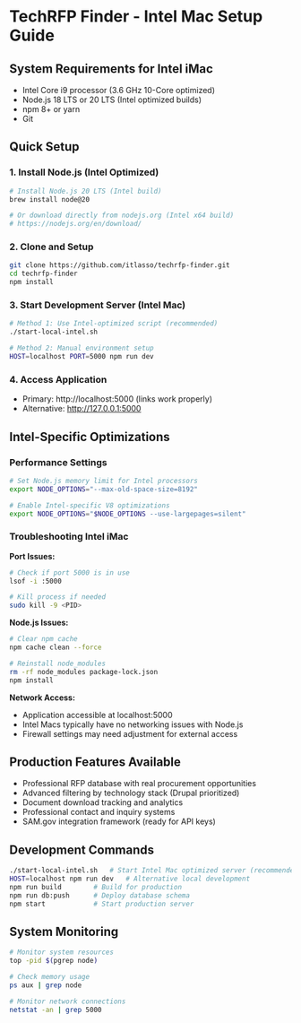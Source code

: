 # TechRFP Finder - Intel Mac Setup Guide

## System Requirements for Intel iMac
- Intel Core i9 processor (3.6 GHz 10-Core optimized)
- Node.js 18 LTS or 20 LTS (Intel optimized builds)
- npm 8+ or yarn
- Git

## Quick Setup

### 1. Install Node.js (Intel Optimized)
```bash
# Install Node.js 20 LTS (Intel build)
brew install node@20

# Or download directly from nodejs.org (Intel x64 build)
# https://nodejs.org/en/download/
```

### 2. Clone and Setup
```bash
git clone https://github.com/itlasso/techrfp-finder.git
cd techrfp-finder
npm install
```

### 3. Start Development Server (Intel Mac)
```bash
# Method 1: Use Intel-optimized script (recommended)
./start-local-intel.sh

# Method 2: Manual environment setup
HOST=localhost PORT=5000 npm run dev
```

### 4. Access Application
- Primary: http://localhost:5000 (links work properly)
- Alternative: http://127.0.0.1:5000

## Intel-Specific Optimizations

### Performance Settings
```bash
# Set Node.js memory limit for Intel processors
export NODE_OPTIONS="--max-old-space-size=8192"

# Enable Intel-specific V8 optimizations
export NODE_OPTIONS="$NODE_OPTIONS --use-largepages=silent"
```

### Troubleshooting Intel iMac

**Port Issues:**
```bash
# Check if port 5000 is in use
lsof -i :5000

# Kill process if needed
sudo kill -9 <PID>
```

**Node.js Issues:**
```bash
# Clear npm cache
npm cache clean --force

# Reinstall node_modules
rm -rf node_modules package-lock.json
npm install
```

**Network Access:**
- Application accessible at localhost:5000
- Intel Macs typically have no networking issues with Node.js
- Firewall settings may need adjustment for external access

## Production Features Available
- Professional RFP database with real procurement opportunities
- Advanced filtering by technology stack (Drupal prioritized)
- Document download tracking and analytics
- Professional contact and inquiry systems
- SAM.gov integration framework (ready for API keys)

## Development Commands
```bash
./start-local-intel.sh   # Start Intel Mac optimized server (recommended)
HOST=localhost npm run dev   # Alternative local development
npm run build        # Build for production
npm run db:push      # Deploy database schema
npm start            # Start production server
```

## System Monitoring
```bash
# Monitor system resources
top -pid $(pgrep node)

# Check memory usage
ps aux | grep node

# Monitor network connections
netstat -an | grep 5000
```